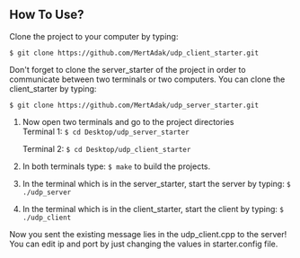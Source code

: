 ## How To Use?
Clone the project to your computer by typing:

```$ git clone https://github.com/MertAdak/udp_client_starter.git```

Don't forget to clone the server_starter of the project in order to communicate between two terminals or two computers.
You can clone the client_starter by typing:

```$ git clone https://github.com/MertAdak/udp_server_starter.git```

1) Now open two terminals and go to the project directories             
      Terminal 1: ```$ cd Desktop/udp_server_starter```
     
      Terminal 2: ```$ cd Desktop/udp_client_starter```
                   
2) In both terminals type: ```$ make``` to build the projects.

3) In the terminal which is in the server_starter, start the server by typing: ```$ ./udp_server```

4) In the terminal which is in the client_starter, start the client by typing: ```$ ./udp_client```

Now you sent the existing message lies in the udp_client.cpp to the server! You can edit ip and port by just changing the values in starter.config file.
